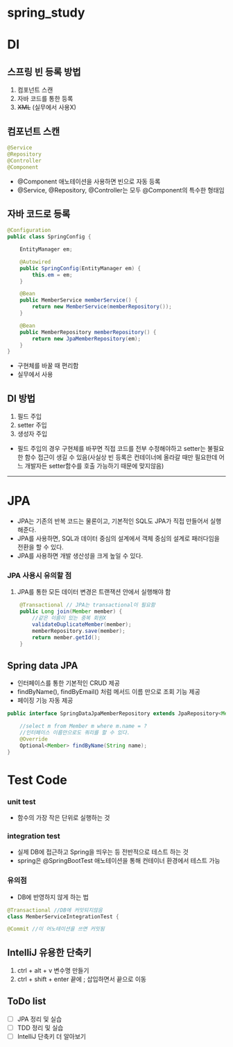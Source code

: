 # spring_study

# DI

## 스프링 빈 등록 방법

1. 컴포넌트 스캔
2. 자바 코드를 통한 등록
3. ~~XML~~ (실무에서 사용X)

## 컴포넌트 스캔

```java
@Service
@Repository
@Controller
@Component
```

- @Component 애노테이션을 사용하면 빈으로 자동 등록
- @Service, @Repository, @Controller는 모두 @Component의 특수한 형태임

## 자바 코드로 등록

```java
@Configuration
public class SpringConfig {

    EntityManager em;

    @Autowired
    public SpringConfig(EntityManager em) {
        this.em = em;
    }

    @Bean
    public MemberService memberService() {
        return new MemberService(memberRepository());
    }

    @Bean
    public MemberRepository memberRepository() {
        return new JpaMemberRepository(em);
    }
}
```

- 구현체를 바꿀 때 편리함
- 실무에서 사용

## DI 방법

1. 필드 주입
2. setter 주입
3. 생성자 주입

- 필드 주입의 경우 구현체를 바꾸면 직접 코드를 전부 수정해야하고 setter는 불필요한 함수 접근이 생길 수 있음(사실상 빈 등록은 컨테이너에 올라갈 때만 필요한데 어느 개발자든 setter함수를 호출 가능하기 때문에 맞지않음)

---

# JPA

- JPA는 기존의 반복 코드는 물론이고, 기본적인 SQL도 JPA가 직접 만들어서 실행해준다.
- JPA를 사용하면, SQL과 데이터 중심의 설계에서 객체 중심의 설계로 패러다임을 전환을 할 수 있다.
- JPA를 사용하면 개발 생산성을 크게 높일 수 있다.

### JPA 사용시 유의할 점

1. JPA를 통한 모든 데이터 변경은 트랜잭션 안에서 실행해야 함

```java
    @Transactional // JPA는 transactional이 필요함
    public Long join(Member member) {
        //같은 이름이 있는 중복 회원X
        validateDuplicateMember(member);
        memberRepository.save(member);
        return member.getId();
    }
```

## Spring data JPA

- 인터페이스를 통한 기본적인 CRUD 제공
- findByName(), findByEmail() 처럼 메서드 이름 만으로 조회 기능 제공
- 페이징 기능 자동 제공

```java
public interface SpringDataJpaMemberRepository extends JpaRepository<Member, Long>, MemberRepository { //JpaRepository를 상속 받고 Member의 키인 id의 타입 long을 명시

    //select m from Member m where m.name = ?
    //인터페이스 이름만으로도 쿼리를 할 수 있다.
    @Override
    Optional<Member> findByName(String name);
}
```

# Test Code

### unit test

- 함수의 가장 작은 단위로 실행하는 것

### integration test

- 실제 DB에 접근하고 Spring을 띄우는 등 전반적으로 테스트 하는 것
- spring은 @SpringBootTest 애노테이션을 통해 컨테이너 환경에서 테스트 가능

### 유의점

- DB에 반영하지 않게 하는 법

```java
@Transactional //DB에 커밋되지않음
class MemberServiceIntegrationTest {

@Commit //이 어노테이션을 쓰면 커밋됨
```

## IntelliJ 유용한 단축키

1. ctrl + alt + v 변수명 만들기
2. ctrl + shift + enter 끝에 ; 삽입하면서 끝으로 이동

## ToDo list

- [ ] JPA 정리 및 실습
- [ ] TDD 정리 및 실습
- [ ] IntelliJ 단축키 더 알아보기
